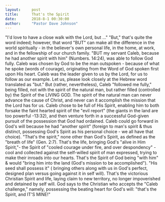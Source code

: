 ```yaml
---
layout:     post
title:      That's the Spirit
date:       2018-8-1 00:30:00
author:     "Pastor Dave Johnson"
---
```


"I'd love to have a close walk with the Lord, but ..." "But," that's quite the word indeed; however, that word "BUT" can make all the difference in the world spiritually - in the believer's own personal life, in the home, at work, and in the fellowship of our church family. "BUT my servant Caleb, because he had another spirit with him" (Numbers. 14:24), was able to follow God fully. Caleb was chosen by God to be the man outspoken - because of what he spoke (words of courage), originating from the Word of God spoken first upon His heart. Caleb was the leader given to us by the Lord, for us to follow as our example. Let us, please look closely at the Hebrew word translated as "but." But (rather, nevertheless), Caleb "followed me fully," being filled, not with the spirit of the natural man, but rather filled (controlled by) the Spirit of the LIVING GOD. The spirit of the natural man can never advance the cause of Christ, and never can it accomplish the mission that the Lord has for us. Caleb chose to be full of His Spirit, enabling him to both forsake the faint hearted spirit of the "evil report" (the giants in the land are too powerful -13:32), and then venture forth in a successful God-given pursuit of the possession that God had ordained. Caleb could go forward in God's will because he had "another spirit" (foreign to man's spirit & thus distinct, possessing God's Spirit as his personal choice - we all have that choice). "That's the spirit," none other than God's Spirit, as defined as the "breath of life" (Gen. 2:7). That's the life, bringing God's "alive in Him Spirit,"- the Spirit of "cooled courage under fire, and over despondency" - cool and collected against the self-willed spirit of man expressed, trying to make their inroads into our hearts. That's the Spirit of God being "with him" & would "bring him into the land (God's mission to be accomplished"). "His seed shall possess it" ( bringing others along with us in God's perfect, designed plan versus going against it in self will). That's the victorious Christian Spirit and life, laying claim to new territory, no longer impoverished and detained by self will. God says to the Christian who accepts the "Caleb challenge," namely, possessing the beating heart for God's will: "that's the Spirit, and IT'S MINE!"
